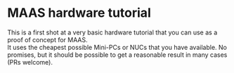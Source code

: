 # MAAS hardware tutorial

This is a first shot at a very basic hardware tutorial that you can use as a proof of concept for MAAS.  
It uses the cheapest possible Mini-PCs or NUCs that you have available. No promises, but it should be possible to get a reasonable result in many cases (PRs welcome).
